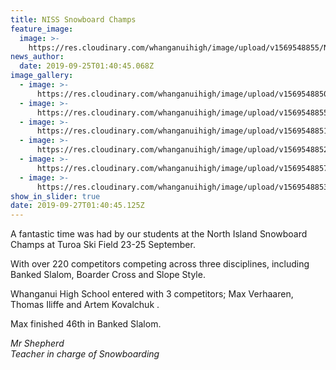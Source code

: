 ```yaml
---
title: NISS Snowboard Champs
feature_image:
  image: >-
    https://res.cloudinary.com/whanganuihigh/image/upload/v1569548855/News/NI%20Snowboard%20champs%20turoa%2023.25%20Sept/1.jpg
news_author:
  date: 2019-09-25T01:40:45.068Z
image_gallery:
  - image: >-
      https://res.cloudinary.com/whanganuihigh/image/upload/v1569548850/News/NI%20Snowboard%20champs%20turoa%2023.25%20Sept/2.jpg
  - image: >-
      https://res.cloudinary.com/whanganuihigh/image/upload/v1569548855/News/NI%20Snowboard%20champs%20turoa%2023.25%20Sept/3.jpg
  - image: >-
      https://res.cloudinary.com/whanganuihigh/image/upload/v1569548851/News/NI%20Snowboard%20champs%20turoa%2023.25%20Sept/4.jpg
  - image: >-
      https://res.cloudinary.com/whanganuihigh/image/upload/v1569548852/News/NI%20Snowboard%20champs%20turoa%2023.25%20Sept/5.jpg
  - image: >-
      https://res.cloudinary.com/whanganuihigh/image/upload/v1569548857/News/NI%20Snowboard%20champs%20turoa%2023.25%20Sept/6.jpg
  - image: >-
      https://res.cloudinary.com/whanganuihigh/image/upload/v1569548853/News/NI%20Snowboard%20champs%20turoa%2023.25%20Sept/20190919_131701.jpg
show_in_slider: true
date: 2019-09-27T01:40:45.125Z
---
```

A fantastic time was had by our students at the North Island Snowboard Champs at Turoa Ski Field 23-25 September.

With over 220 competitors competing across three disciplines, including Banked Slalom, Boarder Cross and Slope Style. 

Whanganui High School entered with 3 competitors;
Max Verhaaren, Thomas Iliffe and Artem Kovalchuk.

Max finished 46th in Banked Slalom.

_Mr Shepherd  
Teacher in charge of Snowboarding_
